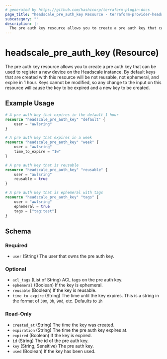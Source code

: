 ```yaml
---
# generated by https://github.com/hashicorp/terraform-plugin-docs
page_title: "headscale_pre_auth_key Resource - terraform-provider-headscale"
subcategory: ""
description: |-
  The pre auth key resource allows you to create a pre auth key that can be used to register a new device on the Headscale instance. By default keys that are created with this resource will be not reusable, not ephemeral, and expire in 1 hour. Keys cannot be modified, so any change to the input on this resource will cause the key to be expired and a new key to be created.
---
```


# headscale_pre_auth_key (Resource)

The pre auth key resource allows you to create a pre auth key that can be used to register a new device on the Headscale instance. By default keys that are created with this resource will be not reusable, not ephemeral, and expire in 1 hour. Keys cannot be modified, so any change to the input on this resource will cause the key to be expired and a new key to be created.

## Example Usage

```terraform
# A pre auth key that expires in the default 1 hour
resource "headscale_pre_auth_key" "default" {
    user = "awlsring"
}

# A pre auth key that expires in a week
resource "headscale_pre_auth_key" "week" {
    user = "awlsring"
    time_to_expire = "1w"
}

# A pre auth key that is reusable
resource "headscale_pre_auth_key" "reusable" {
    user = "awlsring"
    reusable = true
}

# A pre auth key that is ephemeral with tags
resource "headscale_pre_auth_key" "tags" {
    user = "awlsring"
    ephemeral = true
    tags = ["tag:test"]
}
```

<!-- schema generated by tfplugindocs -->
## Schema

### Required

- `user` (String) The user that owns the pre auth key.

### Optional

- `acl_tags` (List of String) ACL tags on the pre auth key.
- `ephemeral` (Boolean) If the key is ephemeral.
- `reusable` (Boolean) If the key is reusable.
- `time_to_expire` (String) The time until the key expires. This is a string in the format of `30m`, `3h`, `90d`, etc. Defaults to `1h`

### Read-Only

- `created_at` (String) The time the key was created.
- `expiration` (String) The time the pre auth key expires at.
- `expired` (Boolean) If the key is expired.
- `id` (String) The id of the pre auth key.
- `key` (String, Sensitive) The pre auth key.
- `used` (Boolean) If the key has been used.
